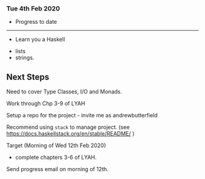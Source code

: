 ### Tue 4th Feb 2020

* Progress to date
----------------

* Learn you a Haskell

- lists
- strings.

Next Steps
----------

Need to cover Type Classes, I/O and Monads.

Work through Chp 3-9 of LYAH

Setup a repo for the project - invite me as andrewbutterfield

Recommend using `stack` to manage project.
(see https://docs.haskellstack.org/en/stable/README/ )

Target (Morning of Wed 12th Feb 2020)
 - complete chapters 3-6 of LYAH.

Send progress email on morning of 12th.